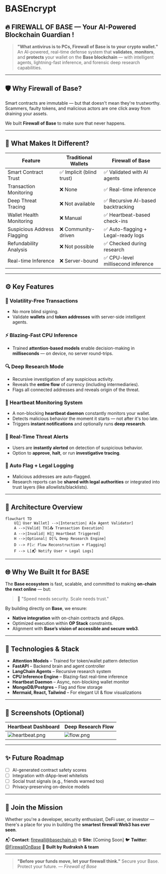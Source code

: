 # BASEncrypt
## 🔥 FIREWALL OF BASE — Your AI-Powered Blockchain Guardian !

> **"What antivirus is to PCs, Firewall of Base is to your crypto wallet."**  
> An AI-powered, real-time defense system that **validates**, **monitors**, and **protects** your wallet on the **Base blockchain** — with intelligent agents, lightning-fast inference, and forensic deep research capabilities.

---

## 🛡️ Why Firewall of Base?

Smart contracts are immutable — but that doesn't mean they're trustworthy.  
Scammers, faulty tokens, and malicious actors are one click away from draining your assets.

We built **Firewall of Base** to make sure that never happens.

---

## 🚀 What Makes It Different?

| Feature | Traditional Wallets | **Firewall of Base** |
|--------|---------------------|----------------------|
| Smart Contract Trust | ✅ Implicit (blind trust) | ✅ Validated with AI agents |
| Transaction Monitoring | ❌ None | ✅ Real-time inference |
| Deep Threat Tracing | ❌ Not available | ✅ Recursive AI-based backtracking |
| Wallet Health Monitoring | ❌ Manual | ✅ Heartbeat-based check-ins |
| Suspicious Address Flagging | ❌ Community-driven | ✅ Auto-flagging + Legal-ready logs |
| Refundability Analysis | ❌ Not possible | ✅ Checked during research |
| Real-time Inference | ❌ Server-bound | ✅ CPU-level millisecond inference |

---

## ⚙️ Key Features

### 🔐 Volatility-Free Transactions
- No more blind signing.
- Validate **wallets** and **token addresses** with server-side intelligent agents.

### ⚡ Blazing-Fast CPU Inference
- Trained **attention-based models** enable decision-making in **milliseconds** — on device, no server round-trips.

### 🔍 Deep Research Mode
- Recursive investigation of any suspicious activity.
- Reveals the **entire flow** of currency (including intermediaries).
- Flags all connected addresses and reveals origin of the threat.

### 📡 Heartbeat Monitoring System
- A non-blocking **heartbeat daemon** constantly monitors your wallet.
- Detects malicious behavior the moment it starts — not after it's too late.
- Triggers **instant notifications** and optionally runs **deep research**.

### 🚨 Real-Time Threat Alerts
- Users are **instantly alerted** on detection of suspicious behavior.
- Option to **approve**, **halt**, or run **investigative tracing**.

### 🔁 Auto Flag + Legal Logging
- Malicious addresses are auto-flagged.
- Research reports can be **shared with legal authorities** or integrated into trust layers (like allowlists/blacklists).

---

## 🧠 Architecture Overview

```mermaid
flowchart TD
    U[👤 User Wallet] -->|Interaction| A[⚙️ Agent Validator]
    A -->|Valid| TX[📤 Transaction Execution]
    A -->|Invalid| H[🚨 Heartbeat Triggered]
    H -->|Optional| D[🔍 Deep Research Engine]
    D --> F[📈 Flow Reconstruction + Flagging]
    F --> L[📬 Notify User + Legal Logs]
````

---

## 🌐 Why We Built It for BASE

The **Base ecosystem** is fast, scalable, and committed to making **on-chain the next online** — but:

> 💬 "Speed needs security. Scale needs trust."

By building directly on **Base**, we ensure:

* **Native integration** with on-chain contracts and dApps.
* Optimized execution within **OP Stack** constraints.
* Alignment with **Base’s vision of accessible and secure web3**.

---

## 🔧 Technologies & Stack

* **Attention Models** – Trained for token/wallet pattern detection
* **FastAPI** – Backend brain and agent controller
* **LangChain Agents** – Recursive research system
* **CPU Inference Engine** – Blazing-fast real-time inference
* **Heartbeat Daemon** – Async, non-blocking wallet monitor
* **MongoDB/Postgres** – Flag and flow storage
* **Mermaid, React, Tailwind** – For elegant UI & flow visualizations

---

## 📸 Screenshots (Optional)

| Heartbeat Dashboard | Deep Research Flow |
| ------------------- | ------------------ |
| ![heartbeat.png](#) | ![flow.png](#)     |

---

## ✨ Future Roadmap

* [ ] AI-generated contract safety scores
* [ ] Integration with dApp-level whitelists
* [ ] Social trust signals (e.g., friends warned too)
* [ ] Privacy-preserving on-device models

---

## 🤝 Join the Mission

Whether you're a developer, security enthusiast, DeFi user, or investor — there's a place for you in building the **smartest firewall Web3 has ever seen**.

📬 **Contact**: [firewall@basechain.sh](mailto:firewall@basechain.sh)
🌐 **Site**: \[Coming Soon]
🐦 **Twitter**: [@FirewallOnBase](#)
🧠 **Built by Rudraksh & team**

---

> **"Before your funds move, let your firewall think."**
> Secure your Base. Protect your future.
> — *Firewall of Base*
